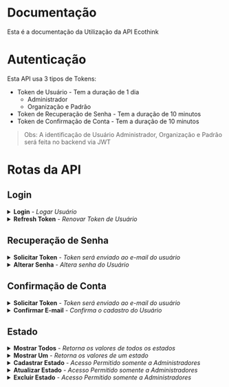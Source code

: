 # Documentação

Esta é a documentação da Utilização da API Ecothink

# Autenticação

Esta API usa 3 tipos de Tokens:
- Token de Usuário - Tem a duração de 1 dia
    - Administrador
    - Organização e Padrão
- Token de Recuperação de Senha - Tem a duração de 10 minutos
- Token de Confirmação de Conta - Tem a duração de 10 minutos

> Obs: A identificação de Usuário Administrador, Organização e Padrão será feita no backend via JWT


# Rotas da API

## Login

<details>
  <summary>
    <b>Login</b> - <i>Logar Usuário</i>
  </summary>
  <br/>
  
  <b>Rota:</b> `POST /login`
  <br />
  <b>Autenticação:</b> Não
  <br />
  <b>Body:</b>
  
  ```
  {
	"email": "usuario@email.com",
	"senha": "senha"
  }
  ```
  <br />
  <b>Response:</b>

  ```
  {
    "auth": true,
    "token": "*Token de Usuário*"
  }
  ```
</details>

<details>
  <summary>
    <b>Refresh Token</b> - <i>Renovar Token de Usuário</i>
  </summary>
  <br/>
  
  <b>Rota:</b> `POST /refreshToken`
  <br />
  <b>Autenticação:</b> Sim
  <br />
  <b>Header:</b>
  
  ```
  { 
     Authorization: Bearer *Token de Usuário* 
  }
  ```

  <br />
  <b>Response:</b>

  ```
  {
    "auth": true,
    "token": "*Token de Usuário*"
  }
  ```
</details>

## Recuperação de Senha

<details>
  <summary>
    <b>Solicitar Token</b> - <i>Token será enviado ao e-mail do usuário</i>
  </summary>
  <br/>
  
  <b>Rota:</b> `POST /recoveryPassword`
  <br />
  <b>Autenticação:</b> Não
  <br />
  <b>Body:</b>
  
  ```
  {
	"email": "usuario@email.com"
  }
  ```
  <br />
  <b>Response:</b>

  ```
  {
    "success": "Token enviado para o e-mail do usuário"
  }
  ```
</details>

<details>
  <summary>
    <b>Alterar Senha</b> - <i>Altera senha do Usuário</i>
  </summary>
  <br/>
  
  <b>Rota:</b> `PUT /recoveryPassword`
  <br />
  <b>Autenticação:</b> Sim
  <br />
  <b>Header:</b>
  
  ```
  { 
     Authorization: Bearer *Token de Recuperação de Senha* 
  }
  ```

  <br />
  <b>Body:</b>
  
  ```
  {
	"senha": "senha"
  }
  ```
  <br />
  <b>Response:</b>

  ```
  {
    "success": "Senha alterada com sucesso"
  }
  ```
</details>

## Confirmação de Conta

<details>
  <summary>
    <b>Solicitar Token</b> - <i>Token será enviado ao e-mail do usuário</i>
  </summary>
  <br/>
  
  <b>Rota:</b> `POST /usuario/confirmacao`
  <br />
  <b>Autenticação:</b> Sim
  <br />
  <b>Header:</b>
  
  ```
  { 
     Authorization: Bearer *Token de Usuário* 
  }
  ```

  <br />
  <b>Response:</b>

  ```
  {
    "success": "Token enviado para o e-mail do usuário"
  }
  ```
</details>

<details>
  <summary>
    <b>Confirmar E-mail</b> - <i>Confirma o cadastro do Usuário</i>
  </summary>
  <br/>
  
  <b>Rota:</b> `PUT /usuario/confirmacao/confirmar`
  <br />
  <b>Autenticação:</b> Sim
  <br />
  <b>Header:</b>
  
  ```
  { 
     Authorization: Bearer *Token de Confirmação de Conta* 
  }
  ```

  <br />
  <b>Response:</b>

  ```
  {
    "success": "E-mail confirmado com sucesso"
  }
  ```
</details>

## Estado

<details>
  <summary>
    <b>Mostrar Todos</b> - <i>Retorna os valores de todos os estados</i>
  </summary>
  <br/>
  
  <b>Rota:</b> `GET /estado`
  <br />
  <b>Autenticação:</b> Não
  <br />
  <b>Response:</b>

  ```
  [
    {
        "codigo": 1, //Number
        "nome": "Cidade", //String
        "sigla": "SG" //String
    },
    ...
  ]
  ```
</details>

<details>
  <summary>
    <b>Mostrar Um</b> - <i>Retorna os valores de um estado</i>
  </summary>
  <br/>
  
  <b>Rota:</b> `GET /estado/:codigo`
  <br />
  <b>Autenticação:</b> Não
  <br />
  <b>Response:</b>

  ```
  {
    "codigo": 1, //Number
    "nome": "Cidade", //String
	"sigla": "SG" //String
  }
  ```
</details>

<details>
  <summary>
    <b>Cadastrar Estado</b> - <i>Acesso Permitido somente a Administradores</i>
  </summary>
  <br/>
  
  <b>Rota:</b> `POST /estado`
  <br />
  <b>Autenticação:</b> Sim
  <br />
  <b>Header:</b>
  
  ```
  { 
     Authorization: Bearer *Token de Usuário* 
  }
  ```

  <br />
  <b>Body:</b>
  
  ```
  {
	"nome": "Cidade",
	"sigla": "SG"
  }
  ```
  <br />
  <b>Response:</b>

  ```
  {
    "codigo": 1, //Number
    "nome": "Cidade", //String
	"sigla": "SG" //String
  }
  ```
</details>

<details>
  <summary>
    <b>Atualizar Estado</b> - <i>Acesso Permitido somente a Administradores</i>
  </summary>
  <br/>
  
  <b>Rota:</b> `PUT /estado`
  <br />
  <b>Autenticação:</b> Sim
  <br />
  <b>Header:</b>
  
  ```
  { 
     Authorization: Bearer *Token de Usuário* 
  }
  ```

  <br />
  <b>Body:</b>
  
  Só serão atualizados os dados presentes na requisição.
  
  ```
  {
	"nome": "Cidade",
	"sigla": "SG"
  }
  ```
  <br />
  <b>Response:</b>

  ```
  {
    "estado": {
        "codigo": 1,
        "nome": "Cidade",
        "sigla": "SG"
    },
    "success": "Estado - atualizado com sucesso"
  }
  ```
</details>

<details>
  <summary>
    <b>Excluir Estado</b> - <i>Acesso Permitido somente a Administradores</i>
  </summary>
  <br/>
  
  <b>Rota:</b> `DELETE /estado/:codigo`
  <br />
  <b>Autenticação:</b> Sim
  <br />
  <b>Header:</b>
  
  ```
  { 
     Authorization: Bearer *Token de Usuário* 
  }
  ```

  <br />
  <b>Response:</b>

  ```
  {
    "success": "Estado - excluido com sucesso"
  }
  ```
</details>